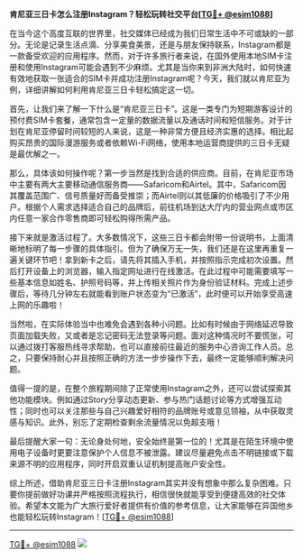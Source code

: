 **肯尼亚三日卡怎么注册Instagram？轻松玩转社交平台[[TG💪+ @esim1088](https://t.me/s/esim1088)]**

在当今这个高度互联的世界里，社交媒体已经成为我们日常生活中不可或缺的一部分。无论是记录生活点滴、分享美食美景，还是与朋友保持联系，Instagram都是一款备受欢迎的应用程序。然而，对于许多旅行者来说，在国外使用本地SIM卡注册和使用Instagram可能会遇到不少麻烦。尤其是当你来到非洲大陆时，如何快速有效地获取一张适合的SIM卡并成功注册Instagram呢？今天，我们就以肯尼亚为例，详细讲解如何利用肯尼亚三日卡轻松搞定这一切。

首先，让我们来了解一下什么是“肯尼亚三日卡”。这是一类专门为短期游客设计的预付费SIM卡套餐，通常包含一定量的数据流量以及通话时间和短信服务。对于计划在肯尼亚停留时间较短的人来说，这是一种非常方便且经济实惠的选择。相比起购买昂贵的国际漫游服务或者依赖Wi-Fi网络，使用本地运营商提供的三日卡无疑是最优解之一。

那么，具体该如何操作呢？第一步当然是找到合适的供应商。目前，在肯尼亚市场中主要有两大主要移动通信服务商——Safaricom和Airtel。其中，Safaricom因其覆盖范围广、信号质量好而备受推崇；而Airtel则以其低廉的价格吸引了不少用户。根据个人需求选择适合自己的品牌后，前往机场到达大厅内的营业网点或市区内任意一家合作零售商即可轻松购得所需产品。

接下来就是激活过程了。大多数情况下，这些三日卡都会附带一份说明书，上面清晰地标明了每一步骤的具体指引。但为了确保万无一失，我们还是在这里再重复一遍关键环节吧！拿到新卡之后，请先将其插入手机，并按照指示完成初次设置。然后打开设备上的浏览器，输入指定网址进行在线激活。在此过程中可能需要填写一些基本信息如姓名、护照号码等，并上传相关照片作为身份验证材料。完成上述步骤后，等待几分钟左右就能看到账户状态变为“已激活”，此时便可以开始享受高速上网的乐趣啦！

当然啦，在实际体验当中也难免会遇到各种小问题。比如有时候由于网络延迟导致页面加载失败，又或者是忘记密码无法登录等问题。面对这种情况时不要慌张，可以通过拨打客服热线寻求帮助，也可以直接前往最近的服务中心咨询工作人员。总之，只要保持耐心并且按照正确的方法一步步操作下去，最终一定能够顺利解决问题。

值得一提的是，在整个旅程期间除了正常使用Instagram之外，还可以尝试探索其他功能模块。例如通过Story分享动态更新、参与热门话题讨论等方式增强互动性；同时也可以关注那些与自己兴趣爱好相符的品牌账号或意见领袖，从中获取灵感与知识。此外，别忘了定期检查剩余流量情况以免超支哦！

最后提醒大家一句：无论身处何地，安全始终是第一位的！尤其是在陌生环境中使用电子设备时更要注意保护个人信息不被泄露。建议尽量避免点击不明链接或下载来源不明的应用程序，同时开启双重认证机制提高账户安全性。

综上所述，借助肯尼亚三日卡注册Instagram其实并没有想象中那么复杂困难。只要你提前做好功课并严格按照流程执行，相信很快就能享受到便捷高效的社交体验。希望本文能为广大旅行爱好者提供有价值的参考信息，让大家能够在异国他乡也能轻松玩转Instagram！[[TG💪+ @esim1088](https://t.me/s/esim1088)]

---

[TG💪+ @esim1088](https://t.me/s/esim1088) ![](https://i.postimg.cc/4NQfJmqS/Snipaste-2025-05-13-00-14-12.png)